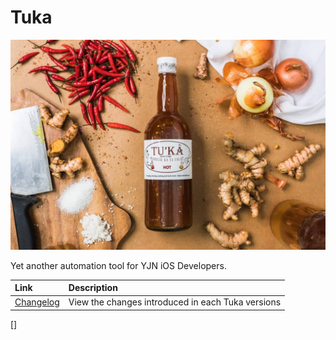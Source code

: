 # Tuka
![picture](img/tuka.jpg)

Yet another automation tool for YJN iOS Developers.


| Link | Description |
| :----- | :------ |
[Changelog](CHANGELOG.md) | View the changes introduced in each Tuka versions
[]
